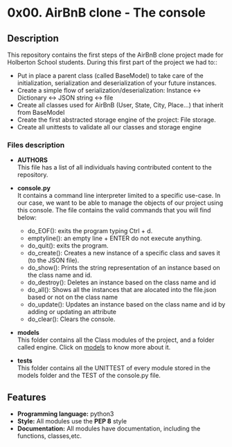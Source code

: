 # 0x00. AirBnB clone - The console

## Description

This repository contains the first steps of the AirBnB clone project made for Holberton School students.
During this first part of the project we had to::
- Put in place a parent class (called BaseModel) to take care of the initialization, serialization and deserialization of your future instances.
- Create a simple flow of serialization/deserialization: Instance <-> Dictionary <-> JSON string <-> file
- Create all classes used for AirBnB (User, State, City, Place…) that inherit from BaseModel
- Create the first abstracted storage engine of the project: File storage.
- Create all unittests to validate all our classes and storage engine


### Files description

- **AUTHORS**  
 This file has a list of all individuals having contributed content to the repository. 

- **console.py**  
It contains a command line interpreter limited to a specific use-case. In our case, we want to be able to manage the objects of our project using this console.
The file contains the valid commands that you will find below:
  - do_EOF(): exits the program typing Ctrl + d.
  - emptyline(): an empty line + ENTER do not execute anything.
  - do_quit(): exits the program.
  - do_create(): Creates a new instance of a specific class and saves it (to the JSON file).
  - do_show(): Prints the string representation of an instance based on the class name and id.
  - do_destroy(): Deletes an instance based on the class name and id
  - do_all(): Shows all the instances that are alocated into the file.json based or not on the class name
  - do_update(): Updates an instance based on the class name and id by adding or updating an attribute
  - do_clear(): Clears the console.
 
- **models**  
This folder contains all the Class modules of the project, and a folder called engine. Click on [models](https://github.com/williamzborja/AirBnB_clone/tree/main/models) to know more about it.

- **tests**  
This folder contains all the UNITTEST of every module stored in the models folder and the TEST of the console.py file.


## Features

- **Programming language:** python3
- **Style:** All modules use the **PEP 8** style
- **Documentation:** All modules have documentation, including the functions, classes,etc.

